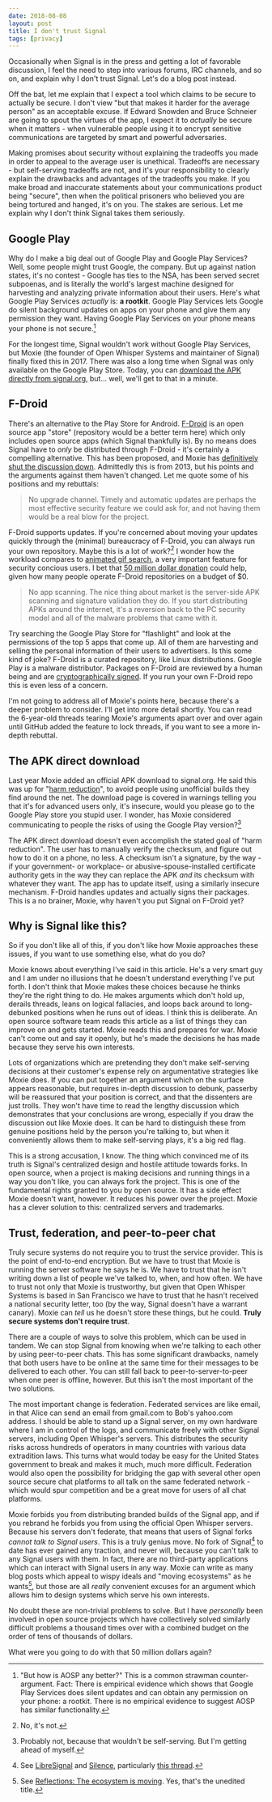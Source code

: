 ```yaml
---
date: 2018-08-08
layout: post
title: I don't trust Signal
tags: [privacy]
---
```


Occasionally when Signal is in the press and getting a lot of favorable
discussion, I feel the need to step into various forums, IRC channels, and so
on, and explain why I don't trust Signal. Let's do a blog post instead.

Off the bat, let me explain that I expect a tool which claims to be secure to
actually be secure. I don't view "but that makes it harder for the average
person" as an acceptable excuse. If Edward Snowden and Bruce Schneier are going
to spout the virtues of the app, I expect it to *actually* be secure when it
matters - when vulnerable people using it to encrypt sensitive communications
are targeted by smart and powerful adversaries.

Making promises about security without explaining the tradeoffs you made in
order to appeal to the average user is unethical. Tradeoffs are necessary - but
self-serving tradeoffs are not, and it's your responsibility to clearly explain
the drawbacks and advantages of the tradeoffs you make. If you make broad and
inaccurate statements about your communications product being "secure", then
when the political prisoners who believed you are being tortured and hanged,
it's on you. The stakes are serious. Let me explain why I don't think Signal
takes them seriously.

## Google Play

Why do I make a big deal out of Google Play and Google Play Services? Well, some
people might trust Google, the company. But up against nation states, it's no
contest - Google has ties to the NSA, has been served secret subpoenas, and is
literally the world's largest machine designed for harvesting and analyzing
private information about their users. Here's what Google Play Services
*actually* is: **a rootkit**. Google Play Services lets Google do silent
background updates on apps on your phone and give them any permission they want.
Having Google Play Services on your phone means your phone is not secure.[^1]

[^1]: "But how is AOSP any better?" This is a common strawman counter-argument. Fact: There is empirical evidence which shows that Google Play Services does silent updates and can obtain any permission on your phone: a rootkit. There is no empirical evidence to suggest AOSP has similar functionality.

For the longest time, Signal wouldn't work without Google Play Services, but
Moxie (the founder of Open Whisper Systems and maintainer of Signal) finally
fixed this in 2017. There was also a long time when Signal was only available on
the Google Play Store. Today, you can [download the APK directly from
signal.org](https://signal.org/android/apk/), but... well, we'll
get to that in a minute.

## F-Droid

There's an alternative to the Play Store for Android.
[F-Droid](https://f-droid.org) is an open source app "store" (repository would
be a better term here) which only includes open source apps (which Signal
thankfully is).  By no means does Signal have to *only* be distributed through
F-Droid - it's certainly a compelling alternative. This has been proposed, and
Moxie has [definitively shut the discussion
down](https://github.com/signalapp/Signal-Android/issues/127). Admittedly this
is from 2013, but his points and the arguments against them haven't changed. Let
me quote some of his positions and my rebuttals:

>No upgrade channel. Timely and automatic updates are perhaps the most
>effective security feature we could ask for, and not having them would be a
>real blow for the project.

F-Droid supports updates. If you're concerned about moving your updates quickly
through the (minimal) bureaucracy of F-Droid, you can always run your own
repository. Maybe this is a lot of work?[^2] I wonder how the workload compares
to [animated gif search][gif-shit], a very important feature for security
concious users. I bet that [50 million dollar donation][big-bucks] could help,
given how many people operate F-Droid repositories on a budget of $0.

[^2]: No, it's not.

[gif-shit]: https://signal.org/blog/signal-and-giphy-update/
[big-bucks]: https://signal.org/blog/signal-foundation/

>No app scanning. The nice thing about market is the server-side APK scanning
>and signature validation they do. If you start distributing APKs around the
>internet, it's a reversion back to the PC security model and all of the
>malware problems that came with it.

Try searching the Google Play Store for "flashlight" and look at the permissions
of the top 5 apps that come up. All of them are harvesting and selling the
personal information of their users to advertisers. Is this some kind of joke?
F-Droid is a curated repository, like Linux distributions. Google Play is a
malware distributor.  Packages on F-Droid are reviewed by a human being and are
[cryptographically signed](https://f-droid.org/en/docs/Signing_Process/). If you
run your own F-Droid repo this is even less of a concern.

I'm not going to address all of Moxie's points here, because there's a deeper
problem to consider. I'll get into more detail shortly. You can read the
6-year-old threads tearing Moxie's arguments apart over and over again until
GitHub added the feature to lock threads, if you want to see a more in-depth
rebuttal.

## The APK direct download

Last year Moxie added an official APK download to signal.org. He said this was
up for "[harm reduction][harm-reduction]", to avoid people using unofficial
builds they find around the net. The download page is covered in warnings
telling you that it's for advanced users only, it's insecure, would you please
go to the Google Play store you stupid user. I wonder, has Moxie considered
communicating to people the risks of using the Google Play version?[^3]

[^3]: Probably not, because that wouldn't be self-serving. But I'm getting ahead of myself.

[harm-reduction]: https://github.com/signalapp/Signal-Android/issues/127#issuecomment-286223680

The APK direct download doesn't even accomplish the stated goal of "harm
reduction". The user has to manually verify the checksum, and figure out how to
do it on a phone, no less. A checksum isn't a signature, by the way - if your
government- or workplace- or abusive-spouse-installed certificate authority gets
in the way they can replace the APK *and* its checksum with whatever they want.
The app has to update itself, using a similarly insecure mechanism. F-Droid
handles updates and actually signs their packages. This is a no brainer, Moxie,
why haven't you put Signal on F-Droid yet?

## Why is Signal like this?

So if you don't like all of this, if you don't like how Moxie approaches these
issues, if you want to use something else, what do you do?

Moxie knows about everything I've said in this article. He's a very smart guy
and I am under no illusions that he doesn't understand everything I've put
forth. I don't think that Moxie makes these choices because he thinks they're
the right thing to do. He makes arguments which don't hold up, derails threads,
leans on logical fallacies, and loops back around to long-debunked positions
when he runs out of ideas. I think this is deliberate. An open source software
team reads this article as a list of things they can improve on and gets
started. Moxie reads this and prepares for war. Moxie can't come out and
say it openly, but he's made the decisions he has made because they serve his
own interests.

Lots of organizations which are pretending they don't make self-serving decisions at
their customer's expense rely on argumentative strategies like Moxie does. If
you can put together an argument which on the surface appears reasonable, but
requires in-depth discussion to debunk, passerby will be reassured that your
position is correct, and that the dissenters are just trolls. They won't have
time to read the lengthy discussion which demonstrates that your conclusions
are wrong, especially if you draw the discussion out like Moxie does. It can be
hard to distinguish these from genuine positions held by the person you're
talking to, but when it conveniently allows them to make self-serving plays,
it's a big red flag.

This is a strong accusation, I know. The thing which convinced me of its truth
is Signal's centralized design and hostile attitude towards forks. In open
source, when a project is making decisions and running things in a way you don't
like, you can always fork the project. This is one of the fundamental rights
granted to you by open source. It has a side effect Moxie doesn't want, however.
It reduces his power over the project. Moxie has a clever solution to this:
centralized servers and trademarks.

## Trust, federation, and peer-to-peer chat

Truly secure systems do not require you to trust the service provider. This is
the point of end-to-end encryption. But we have to trust that Moxie is running
the server software he says he is. We have to trust that he isn't writing down a
list of people we've talked to, when, and how often. We have to trust not only
that Moxie is trustworthy, but given that Open Whisper Systems is based in San
Francisco we have to trust that he hasn't received a national security letter,
too (by the way, Signal doesn't have a warrant canary). Moxie can *tell* us he
doesn't store these things, but he could. **Truly secure systems don't require
trust**.

There are a couple of ways to solve this problem, which can be used in tandem.
We can stop Signal from knowing when we're talking to each other by using
peer-to-peer chats. This has some significant drawbacks, namely that both users
have to be online at the same time for their messages to be delivered to each
other. You can still fall back to peer-to-server-to-peer when one peer is
offline, however. But this isn't the most important of the two solutions.

The most important change is federation. Federated services are like email, in
that Alice can send an email from gmail.com to Bob's yahoo.com address. I should
be able to stand up a Signal server, on my own hardware where I am in control of
the logs, and communicate freely with other Signal servers, including Open
Whisper's servers. This distributes the security risks across hundreds of
operators in many countries with various data extradition laws. This turns what
would today be easy for the United States government to break and makes it much,
much more difficult. Federation would also open the possibility for bridging the
gap with several other open source secure chat platforms to all talk on the same
federated network - which would spur competition and be a great move for users
of all chat platforms.

Moxie forbids you from distributing branded builds of the Signal app, and if you
rebrand he forbids you from using the official Open Whisper servers. Because his
servers don't federate, that means that users of Signal forks *cannot talk to
Signal users*. This is a truly genius move. No fork of Signal[^4] to date has
ever gained any traction, and never will, because you can't talk to any Signal
users with them. In fact, there are no third-party applications which can
interact with Signal users in any way. Moxie can write as many blog posts which
appeal to wispy ideals and "moving ecosystems" as he wants[^5], but those are
all *really* convenient excuses for an argument which allows him to design
systems which serve his own interests.

[^4]: See [LibreSignal](https://github.com/LibreSignal/LibreSignal) and [Silence](https://github.com/SilenceIM/Silence#silence-), particularly [this thread](https://github.com/LibreSignal/LibreSignal/issues/37#issuecomment-217211165).
[^5]: See [Reflections: The ecosystem is moving](https://signal.org/blog/the-ecosystem-is-moving/). Yes, that's the unedited title.

No doubt these are non-trivial problems to solve. But I have *personally* been
involved in open source projects which have collectively solved similarly
difficult problems a thousand times over with a combined budget on the order of
tens of thousands of dollars.

What were you going to do with that 50 million dollars again?
